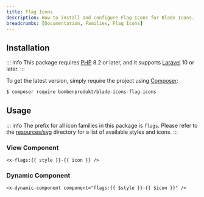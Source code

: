 ```yaml
---
title: Flag Icons
description: How to install and configure Flag Icons for Blade Icons.
breadcrumbs: [Documentation, Families, Flag Icons]
---
```


## Installation

::: info
This package requires [PHP](https://www.php.net/) 8.2 or later, and it supports [Laravel](https://laravel.com/) 10 or later.
:::

To get the latest version, simply require the project using [Composer](https://getcomposer.org/):

```bash
$ composer require bombenprodukt/blade-icons-flag-icons
```

## Usage

::: info
The prefix for all icon families in this package is `flags`. Please refer to the [resources/svg](https://github.com/BombenProdukt/blade-icons-flag-icons/tree/main/resources/svg) directory for a list of available styles and icons.
:::

### View Component

```blade
<x-flags:{{ style }}-{{ icon }} />
```

### Dynamic Component

```blade
<x-dynamic-component component="flags:{{ $style }}-{{ $icon }}" />
```
